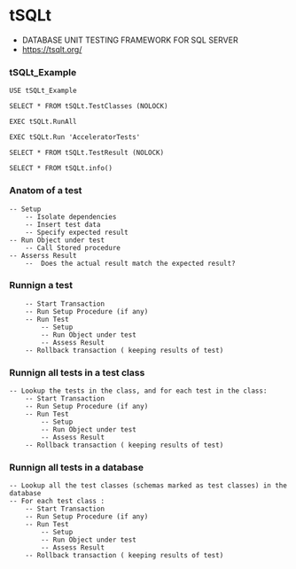 # tSQLt 
- DATABASE UNIT TESTING FRAMEWORK FOR SQL SERVER
- https://tsqlt.org/

### tSQLt_Example
```
USE tSQLt_Example

SELECT * FROM tSQLt.TestClasses (NOLOCK)

EXEC tSQLt.RunAll

EXEC tSQLt.Run 'AcceleratorTests'

SELECT * FROM tSQLt.TestResult (NOLOCK)

SELECT * FROM tSQLt.info()
```

### Anatom of a test
```
-- Setup
	-- Isolate dependencies
	-- Insert test data
	-- Specify expected result
-- Run Object under test
	-- Call Stored procedure
-- Asserss Result 
	--	Does the actual result match the expected result?
```
### Runnign a test
```
	-- Start Transaction
	-- Run Setup Procedure (if any)
	-- Run Test
		-- Setup
		-- Run Object under test
		-- Assess Result
	-- Rollback transaction ( keeping results of test)
```
### Runnign all tests in a test class
```
-- Lookup the tests in the class, and for each test in the class:
	-- Start Transaction
	-- Run Setup Procedure (if any)
	-- Run Test
		-- Setup
		-- Run Object under test
		-- Assess Result
	-- Rollback transaction ( keeping results of test)
```
### Runnign all tests in a database
```
-- Lookup all the test classes (schemas marked as test classes) in the database
-- For each test class :
	-- Start Transaction
	-- Run Setup Procedure (if any)
	-- Run Test
		-- Setup
		-- Run Object under test
		-- Assess Result
	-- Rollback transaction ( keeping results of test)
 ```
